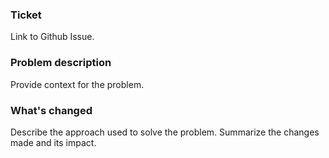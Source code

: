 ### Ticket
Link to Github Issue.

### Problem description
Provide context for the problem.

### What's changed
Describe the approach used to solve the problem.
Summarize the changes made and its impact.
